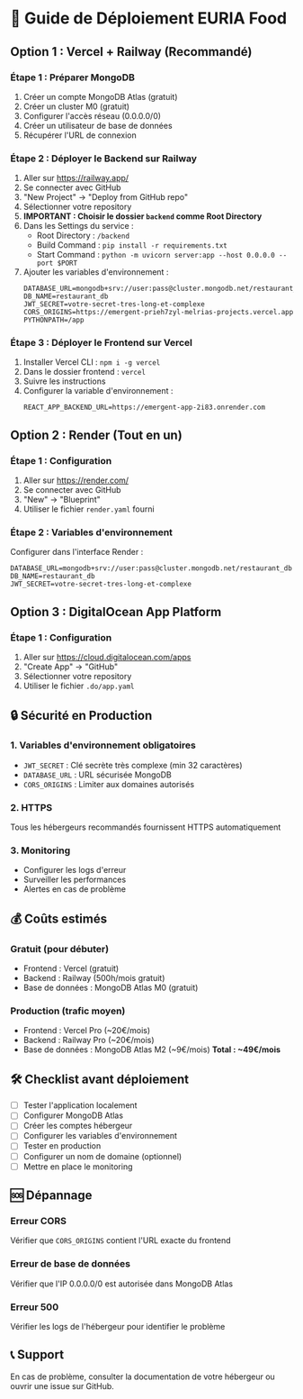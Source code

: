 # 🚀 Guide de Déploiement EURIA Food

## Option 1 : Vercel + Railway (Recommandé)

### Étape 1 : Préparer MongoDB
1. Créer un compte MongoDB Atlas (gratuit)
2. Créer un cluster M0 (gratuit)
3. Configurer l'accès réseau (0.0.0.0/0)
4. Créer un utilisateur de base de données
5. Récupérer l'URL de connexion

### Étape 2 : Déployer le Backend sur Railway
1. Aller sur https://railway.app/
2. Se connecter avec GitHub
3. "New Project" → "Deploy from GitHub repo"
4. Sélectionner votre repository
5. **IMPORTANT : Choisir le dossier `backend` comme Root Directory**
6. Dans les Settings du service :
   - Root Directory : `/backend`
   - Build Command : `pip install -r requirements.txt`
   - Start Command : `python -m uvicorn server:app --host 0.0.0.0 --port $PORT`
7. Ajouter les variables d'environnement :
   ```
   DATABASE_URL=mongodb+srv://user:pass@cluster.mongodb.net/restaurant_db
   DB_NAME=restaurant_db
   JWT_SECRET=votre-secret-tres-long-et-complexe
   CORS_ORIGINS=https://emergent-prieh7zyl-melrias-projects.vercel.app
   PYTHONPATH=/app
   ```

### Étape 3 : Déployer le Frontend sur Vercel
1. Installer Vercel CLI : `npm i -g vercel`
2. Dans le dossier frontend : `vercel`
3. Suivre les instructions
4. Configurer la variable d'environnement :
   ```
   REACT_APP_BACKEND_URL=https://emergent-app-2i83.onrender.com
   ```

## Option 2 : Render (Tout en un)

### Étape 1 : Configuration
1. Aller sur https://render.com/
2. Se connecter avec GitHub
3. "New" → "Blueprint"
4. Utiliser le fichier `render.yaml` fourni

### Étape 2 : Variables d'environnement
Configurer dans l'interface Render :
```
DATABASE_URL=mongodb+srv://user:pass@cluster.mongodb.net/restaurant_db
DB_NAME=restaurant_db
JWT_SECRET=votre-secret-tres-long-et-complexe
```

## Option 3 : DigitalOcean App Platform

### Étape 1 : Configuration
1. Aller sur https://cloud.digitalocean.com/apps
2. "Create App" → "GitHub"
3. Sélectionner votre repository
4. Utiliser le fichier `.do/app.yaml`

## 🔒 Sécurité en Production

### 1. Variables d'environnement obligatoires
- `JWT_SECRET` : Clé secrète très complexe (min 32 caractères)
- `DATABASE_URL` : URL sécurisée MongoDB
- `CORS_ORIGINS` : Limiter aux domaines autorisés

### 2. HTTPS
Tous les hébergeurs recommandés fournissent HTTPS automatiquement

### 3. Monitoring
- Configurer les logs d'erreur
- Surveiller les performances
- Alertes en cas de problème

## 💰 Coûts estimés

### Gratuit (pour débuter)
- Frontend : Vercel (gratuit)
- Backend : Railway (500h/mois gratuit)
- Base de données : MongoDB Atlas M0 (gratuit)

### Production (trafic moyen)
- Frontend : Vercel Pro (~20€/mois)
- Backend : Railway Pro (~20€/mois)
- Base de données : MongoDB Atlas M2 (~9€/mois)
**Total : ~49€/mois**

## 🛠️ Checklist avant déploiement

- [ ] Tester l'application localement
- [ ] Configurer MongoDB Atlas
- [ ] Créer les comptes hébergeur
- [ ] Configurer les variables d'environnement
- [ ] Tester en production
- [ ] Configurer un nom de domaine (optionnel)
- [ ] Mettre en place le monitoring

## 🆘 Dépannage

### Erreur CORS
Vérifier que `CORS_ORIGINS` contient l'URL exacte du frontend

### Erreur de base de données
Vérifier que l'IP 0.0.0.0/0 est autorisée dans MongoDB Atlas

### Erreur 500
Vérifier les logs de l'hébergeur pour identifier le problème

## 📞 Support
En cas de problème, consulter la documentation de votre hébergeur ou ouvrir une issue sur GitHub.
